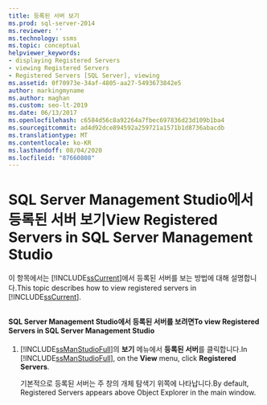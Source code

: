 ```yaml
---
title: 등록된 서버 보기
ms.prod: sql-server-2014
ms.reviewer: ''
ms.technology: ssms
ms.topic: conceptual
helpviewer_keywords:
- displaying Registered Servers
- viewing Registered Servers
- Registered Servers [SQL Server], viewing
ms.assetid: 0f70973e-34af-4805-aa27-5493673842e5
author: markingmyname
ms.author: maghan
ms.custom: seo-lt-2019
ms.date: 06/13/2017
ms.openlocfilehash: c6584d56c8a92264a7fbec697836d23d109b1ba4
ms.sourcegitcommit: ad4d92dce894592a259721a1571b1d8736abacdb
ms.translationtype: MT
ms.contentlocale: ko-KR
ms.lasthandoff: 08/04/2020
ms.locfileid: "87660808"
---
```

# <a name="view-registered-servers-in-sql-server-management-studio"></a><span data-ttu-id="d4f80-102">SQL Server Management Studio에서 등록된 서버 보기</span><span class="sxs-lookup"><span data-stu-id="d4f80-102">View Registered Servers in SQL Server Management Studio</span></span>
  <span data-ttu-id="d4f80-103">이 항목에서는 [!INCLUDE[ssCurrent](../../includes/sscurrent-md.md)]에서 등록된 서버를 보는 방법에 대해 설명합니다.</span><span class="sxs-lookup"><span data-stu-id="d4f80-103">This topic describes how to view registered servers in [!INCLUDE[ssCurrent](../../includes/sscurrent-md.md)].</span></span>  
  
##  <a name="SSMSProcedure"></a>  
  
#### <a name="to-view-registered-servers-in-sql-server-management-studio"></a><span data-ttu-id="d4f80-104">SQL Server Management Studio에서 등록된 서버를 보려면</span><span class="sxs-lookup"><span data-stu-id="d4f80-104">To view Registered Servers in SQL Server Management Studio</span></span>  
  
1.  <span data-ttu-id="d4f80-105">[!INCLUDE[ssManStudioFull](../../includes/ssmanstudiofull-md.md)]의 **보기** 메뉴에서 **등록된 서버**를 클릭합니다.</span><span class="sxs-lookup"><span data-stu-id="d4f80-105">In [!INCLUDE[ssManStudioFull](../../includes/ssmanstudiofull-md.md)], on the **View** menu, click **Registered Servers**.</span></span>  
  
     <span data-ttu-id="d4f80-106">기본적으로 등록된 서버는 주 창의 개체 탐색기 위쪽에 나타납니다.</span><span class="sxs-lookup"><span data-stu-id="d4f80-106">By default, Registered Servers appears above Object Explorer in the main window.</span></span>  
  
  

